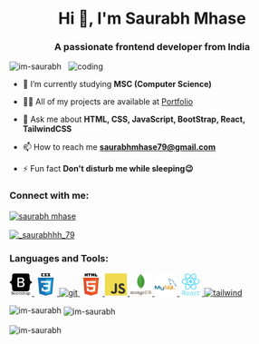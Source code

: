 <h1 align="center">Hi 👋, I'm Saurabh Mhase</h1>
<h3 align="center">A passionate frontend developer from India</h3>

<img align="right" alt="coding" width="400" src="https://www.lambdatest.com/resources/images/news24.gif">

<p align="left"> <img src="https://komarev.com/ghpvc/?username=im-saurabh&label=Profile%20views&color=0e75b6&style=flat" alt="im-saurabh" /> </p>

- 🌱 I’m currently studying **MSC (Computer Science)**

- 👨‍💻 All of my projects are available at [Portfolio](https://saurabh-mhase-im-saurabh.vercel.app/)

- 💬 Ask me about **HTML, CSS, JavaScript, BootStrap, React, TailwindCSS**

- 📫 How to reach me **saurabhmhase79@gmail.com**

- ⚡ Fun fact **Don't disturb me while sleeping😉**

<h3 align="left">Connect with me:</h3>
<p align="left">
<a href="https://linkedin.com/in/saurabh mhase" target="blank"><img align="center" src="https://raw.githubusercontent.com/rahuldkjain/github-profile-readme-generator/master/src/images/icons/Social/linked-in-alt.svg" alt="saurabh mhase" height="30" width="40" /></a>

<a href="https://instagram.com/_saurabhhh_79" target="blank"><img align="center" src="https://raw.githubusercontent.com/rahuldkjain/github-profile-readme-generator/master/src/images/icons/Social/instagram.svg" alt="_saurabhhh_79" height="30" width="40" /></a>
</p>

<h3 align="left">Languages and Tools:</h3>
<p align="left"> <a href="https://getbootstrap.com" target="_blank" rel="noreferrer"> <img src="https://raw.githubusercontent.com/devicons/devicon/master/icons/bootstrap/bootstrap-plain-wordmark.svg" alt="bootstrap" width="40" height="40"/> </a> <a href="https://www.w3schools.com/css/" target="_blank" rel="noreferrer"> <img src="https://raw.githubusercontent.com/devicons/devicon/master/icons/css3/css3-original-wordmark.svg" alt="css3" width="40" height="40"/> </a> <a href="https://git-scm.com/" target="_blank" rel="noreferrer"> <img src="https://www.vectorlogo.zone/logos/git-scm/git-scm-icon.svg" alt="git" width="40" height="40"/> </a> <a href="https://www.w3.org/html/" target="_blank" rel="noreferrer"> <img src="https://raw.githubusercontent.com/devicons/devicon/master/icons/html5/html5-original-wordmark.svg" alt="html5" width="40" height="40"/> </a> <a href="https://developer.mozilla.org/en-US/docs/Web/JavaScript" target="_blank" rel="noreferrer"> <img src="https://raw.githubusercontent.com/devicons/devicon/master/icons/javascript/javascript-original.svg" alt="javascript" width="40" height="40"/> </a> <a href="https://www.mongodb.com/" target="_blank" rel="noreferrer"> <img src="https://raw.githubusercontent.com/devicons/devicon/master/icons/mongodb/mongodb-original-wordmark.svg" alt="mongodb" width="40" height="40"/> </a> <a href="https://www.mysql.com/" target="_blank" rel="noreferrer"> <img src="https://raw.githubusercontent.com/devicons/devicon/master/icons/mysql/mysql-original-wordmark.svg" alt="mysql" width="40" height="40"/> </a> <a href="https://reactjs.org/" target="_blank" rel="noreferrer"> <img src="https://raw.githubusercontent.com/devicons/devicon/master/icons/react/react-original-wordmark.svg" alt="react" width="40" height="40"/> </a> <a href="https://tailwindcss.com/" target="_blank" rel="noreferrer"> <img src="https://www.vectorlogo.zone/logos/tailwindcss/tailwindcss-icon.svg" alt="tailwind" width="40" height="40"/> </a> </p>

<p><img align="left" src="https://github-readme-stats.vercel.app/api/top-langs?username=im-saurabh&show_icons=true&locale=en&layout=compact" alt="im-saurabh" /></p>

<p>&nbsp;<img align="center" src="https://github-readme-stats.vercel.app/api?username=im-saurabh&show_icons=true&locale=en" alt="im-saurabh" /></p>

<p><img align="center" src="https://github-readme-streak-stats.herokuapp.com/?user=im-saurabh&" alt="im-saurabh" /></p>
